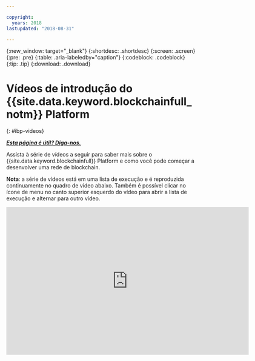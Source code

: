 ```yaml
---

copyright:
  years: 2018
lastupdated: "2018-08-31"

---
```


{:new_window: target="_blank"}
{:shortdesc: .shortdesc}
{:screen: .screen}
{:pre: .pre}
{:table: .aria-labeledby="caption"}
{:codeblock: .codeblock}
{:tip: .tip}
{:download: .download}


# Vídeos de introdução do {{site.data.keyword.blockchainfull_notm}} Platform
{: #ibp-videos}


***[Esta página é útil? Diga-nos.](https://www.surveygizmo.com/s3/4501493/IBM-Blockchain-Documentation)***


Assista à série de vídeos a seguir para saber mais sobre o {{site.data.keyword.blockchainfull}} Platform e como você pode começar a desenvolver uma rede de blockchain.

**Nota**: a série de vídeos está em uma lista de execução e é reproduzida continuamente no quadro de vídeo abaixo. Também é possível clicar no ícone de menu no canto superior esquerdo do vídeo para abrir a lista de execução e alternar para outro vídeo.

<iframe class="embed-responsive-item" id="youtubeplayer" title="Vídeos do Starter Plan" type="text/html" width="640" height="390" src="https://www.youtube.com/embed?listType=playlist&list=PL7LSy0eQMvjvBdal2mm74JlcNGMXYSGOe" frameborder="0" webkitallowfullscreen mozallowfullscreen allowfullscreen> </iframe>
